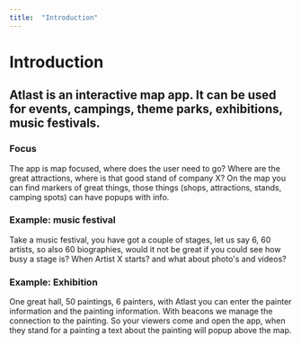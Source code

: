 ```yaml
---
title:  "Introduction"
---
```


# Introduction

## Atlast is an interactive map app. It can be used for events, campings, theme parks, exhibitions, music festivals.

### Focus

The app is map focused, where does the user need to go? Where are the great attractions, where is that good stand of company X? On the map you can find markers of great things, those things (shops, attractions, stands, camping spots) can have popups with info.

### Example: music festival

Take a music festival, you have got a couple of stages, let us say 6, 60 artists, so also 60 biographies, would it not be great if you could see how busy a stage is? When Artist X starts? and what about photo's and videos?

### Example: Exhibition

One great hall, 50 paintings, 6 painters, with Atlast you can enter the painter information and the painting information. With beacons we manage the connection to the painting. So your viewers come and open the app, when they stand for a painting a text about the painting will popup above the map.
